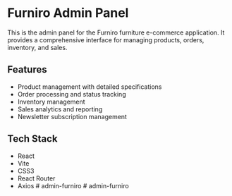 # Furniro Admin Panel

This is the admin panel for the Furniro furniture e-commerce application. It provides a comprehensive interface for managing products, orders, inventory, and sales.

## Features
- Product management with detailed specifications
- Order processing and status tracking
- Inventory management
- Sales analytics and reporting
- Newsletter subscription management

## Tech Stack
- React
- Vite
- CSS3
- React Router
- Axios
#   a d m i n - f u r n i r o  
 #   a d m i n - f u r n i r o  
 